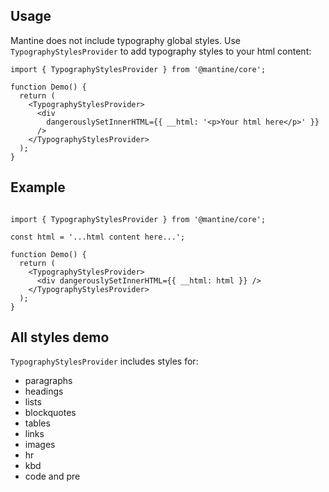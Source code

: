 ## Usage

Mantine does not include typography global styles. Use `TypographyStylesProvider` to add typography styles to your html content:

```tsx
import { TypographyStylesProvider } from '@mantine/core';

function Demo() {
  return (
    <TypographyStylesProvider>
      <div
        dangerouslySetInnerHTML={{ __html: '<p>Your html here</p>' }}
      />
    </TypographyStylesProvider>
  );
}
```

## Example

```

import { TypographyStylesProvider } from '@mantine/core';

const html = '...html content here...';

function Demo() {
  return (
    <TypographyStylesProvider>
      <div dangerouslySetInnerHTML={{ __html: html }} />
    </TypographyStylesProvider>
  );
}
```

## All styles demo

`TypographyStylesProvider` includes styles for:

-   paragraphs
-   headings
-   lists
-   blockquotes
-   tables
-   links
-   images
-   hr
-   kbd
-   code and pre